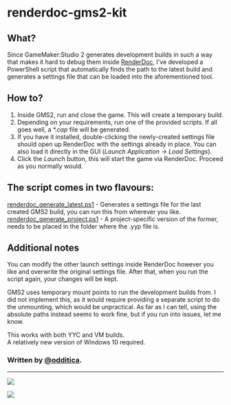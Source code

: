 # renderdoc-gms2-kit

## What?
Since GameMaker:Studio 2 generates development builds in such a way that makes it hard to debug them inside [RenderDoc](https://renderdoc.org/ "An essential tool for every graphics programmer."), I've developed a PowerShell script that automatically finds the path to the latest build and generates a settings file that can be loaded into the aforementioned tool.

## How to?
1) Inside GMS2, run and close the game. This will create a temporary build.
2) Depending on your requirements, run one of the provided scripts. If all goes well, a _*.cap_ file will be generated.
3) If you have it installed, double-clicking the newly-created settings file should open up RenderDoc with the settings already in place. You can also load it directly in the GUI (_Launch Application -> Load Settings_).
4) Click the _Launch_ button, this will start the game via RenderDoc. Proceed as you normally would.


## The script comes in two flavours:

[renderdoc_generate_latest.ps1](renderdoc_generate_latest.ps1) - Generates a settings file for the last created GMS2 build, you can run this from wherever you like.   
[renderdoc_generate_project.ps1](renderdoc_generate_project.ps1) - A project-specific version of the former, needs to be placed in the folder where the .yyp file is. 

## Additional notes

You can modify the other launch settings inside RenderDoc however you like and overwrite the original settings file. After that, when you run the script again, your changes will be kept.

GMS2 uses temporary mount points to run the development builds from. I did not implement this, as it would require providing a separate script to do the unmounting, which would be unpractical. As far as I can tell, using the absolute paths instead seems to work fine, but if you run into issues, let me know.

This works with both YYC and VM builds.   
A relatively new version of Windows 10 required.

 ### Written by [@odditica](https://twitter.com/odditica).    

 ---

![](preview0.png)   

![](preview1.png)
